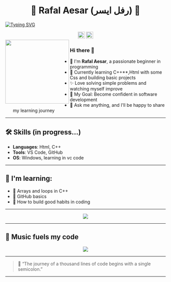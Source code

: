 <div align='center'><h1>🌸 Rafal Aesar (رفل ايسر) 🌸</h1></div>

[![Typing SVG](https://readme-typing-svg.demolab.com?font=Fira+Code&color=F779EA&background=FFFFFF00&multiline=true&width=435&lines=Beginner+Programmer;Aspiring+Software+Engineer)](https://git.io/typing-svg)

<div align="center">
  <a href="#" target="_blank"><img alt="Rafal's Twitter" width="22px" src="https://img.icons8.com/color/48/000000/twitter--v2.png" /></a>
  <a href="#" target="_blank"><img alt="Rafal's LinkedIn" width="22px" src="https://img.icons8.com/color/48/000000/linkedin-2--v2.png" /></a>
</div>

<img src='https://media.giphy.com/media/qgQUggAC3Pfv687qPC/giphy.gif' align='left' width="200">

### Hi there 👋  
- 🏫 I'm **Rafal Aesar**, a passionate beginner in programming  
- 🌱 Currently learning C++**,Html with some Css and building basic projects  
- ✨ Love solving simple problems and watching myself improve  
- 🎯 My Goal: Become confident in software development  
- 💬 Ask me anything, and I'll be happy to share my learning journey  

---

## 🛠️ Skills (in progress...)
- **Languages**: Html, C++
- **Tools**: VS Code, GitHub
- **OS**: Windows, learning in vc code 

---

## 🧠 I'm learning:
- 🔘 Arrays and loops in C++
- 🔘  GitHub basics
- 🔘 How to build good habits in coding

---

<div align="center">
  <img src="https://github-readme-stats.vercel.app/api?username=rafalalala&show_icons=true&theme=radical" />
</div>

---

## 🎵 Music fuels my code
<p align="center">
  <img src="https://spotify-now-playing-song.vercel.app/api/now-playing">
</p>

---

> 🌷 “The journey of a thousand lines of code begins with a single semicolon.”  

---

